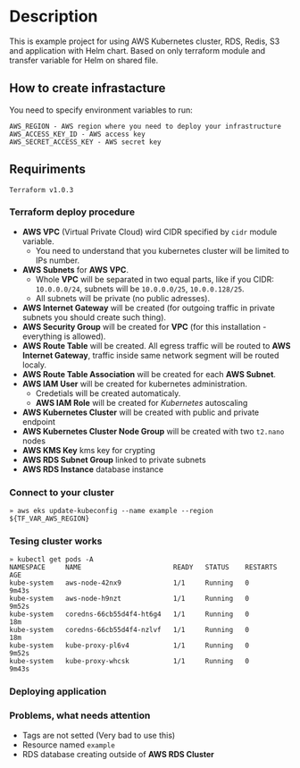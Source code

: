 # Description

This is example project for using AWS Kubernetes cluster, RDS, Redis, S3 and application with Helm chart. Based on only terraform module and transfer variable for Helm on shared file.

## How to create infrastacture 

You need to specify environment variables to run:

```shell
AWS_REGION - AWS region where you need to deploy your infrastructure
AWS_ACCESS_KEY_ID - AWS access key
AWS_SECRET_ACCESS_KEY - AWS secret key
```

## Requiriments 

```
Terraform v1.0.3
```

### Terraform deploy procedure

* **AWS VPC** (Virtual Private Cloud) wird CIDR specified by `cidr` module variable. 
    * You need to understand that you kubernetes cluster will be limited to IPs number.
* **AWS Subnets** for **AWS VPC**.
    * Whole **VPC** will be separated in two equal parts, like if you CIDR: `10.0.0.0/24`, subnets will be `10.0.0.0/25`, `10.0.0.128/25`.
    * All subnets will be private (no public adresses).
* **AWS Internet Gateway** will be created (for outgoing traffic in private subnets you should create such thing).
* **AWS Security Group** will be created for **VPC** (for this installation - everything is allowed).
* **AWS Route Table** will be created. All egress traffic will be routed to **AWS Internet Gateway**, traffic inside same network segment will be routed localy.
* **AWS Route Table Association** will be created for each **AWS Subnet**.
* **AWS IAM User** will be created for kubernetes administration.
    * Credetials will be created automaticaly.
    * **AWS IAM Role** will be created for *Kubernetes* autoscaling
* **AWS Kubernetes Cluster** will be created with public and private endpoint
* **AWS Kubernetes Cluster Node Group** will be created with two `t2.nano` nodes
* **AWS KMS Key** kms key for crypting
* **AWS RDS Subnet Group** linked to private subnets
* **AWS RDS Instance** database instance

### Connect to your cluster

```shell
» aws eks update-kubeconfig --name example --region ${TF_VAR_AWS_REGION}
```

### Tesing cluster works

```shell
» kubectl get pods -A
NAMESPACE     NAME                       READY   STATUS    RESTARTS   AGE
kube-system   aws-node-42nx9             1/1     Running   0          9m43s
kube-system   aws-node-h9nzt             1/1     Running   0          9m52s
kube-system   coredns-66cb55d4f4-ht6g4   1/1     Running   0          18m
kube-system   coredns-66cb55d4f4-nzlvf   1/1     Running   0          18m
kube-system   kube-proxy-pl6v4           1/1     Running   0          9m52s
kube-system   kube-proxy-whcsk           1/1     Running   0          9m43s
```


### Deploying application

### Problems, what needs attention

* Tags are not setted (Very bad to use this)
* Resource named `example`
* RDS database creating outside of **AWS RDS Cluster**